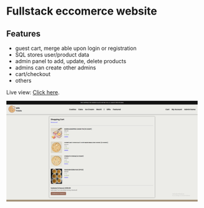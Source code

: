 # Fullstack eccomerce website

## Features
- guest cart, merge able upon login or registration
- SQL stores user/product data
- admin panel to add, update, delete products
- admins can create other admins
- cart/checkout
- others

Live view: [Click here](https://cookies-ecommerce.herokuapp.com/pages/homepage.php).

[![project picture](images/project-photo.png)](https://cookies-ecommerce.herokuapp.com/pages/homepage.php)

